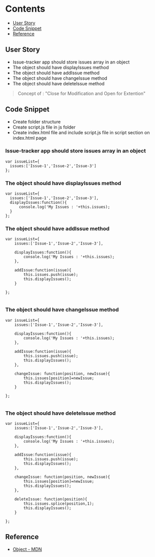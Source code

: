 # Contents

* [User Story](#user-story)
* [Code Snippet](#code-snippet)
* [Reference](#reference)


## User Story
- Issue-tracker app should store issues array in an object
- The object should have displayIssues method
- The object should have addIssue method
- The object should have changeIssue method
- The object should have deleteIssue method

> Concept of :  "Close for Modification and Open for Extention"

## Code Snippet
- Create folder structure
- Create script.js file in js folder
- Create index.html file and include script.js file in script section on index.html page
### Issue-tracker app should store issues array in an object
```
var issueList={
  issues:['Issue-1','Issue-2','Issue-3']  
};
```
### The object should have displayIssues method
```
var issueList={
  issues:['Issue-1','Issue-2','Issue-3'],
  displayIssues:function(){
      console.log('My Issues : '+this.issues);
  }    
};
```

### The object should have addIssue method
```
var issueList={
    issues:['Issue-1','Issue-2','Issue-3'],
  
    displayIssues:function(){
        console.log('My Issues : '+this.issues);
    },
    
    addIssue:function(issue){
        this.issues.push(issue);
        this.displayIssues();
    }  
    
};
 
```

### The object should have changeIssue method
```
var issueList={
    issues:['Issue-1','Issue-2','Issue-3'],
  
    displayIssues:function(){
        console.log('My Issues : '+this.issues);
    },
    
    addIssue:function(issue){
        this.issues.push(issue);
        this.displayIssues();
    },
    
    changeIssue: function(position, newIssue){
        this.issues[position]=newIssue;
        this.displayIssues();
    }
    
};
 
```

### The object should have deleteIssue method
```
var issueList={
    issues:['Issue-1','Issue-2','Issue-3'],
  
    displayIssues:function(){
        console.log('My Issues : '+this.issues);
    },
    
    addIssue:function(issue){
        this.issues.push(issue);
        this.displayIssues();
    },
    
    changeIssue: function(position, newIssue){
        this.issues[position]=newIssue;
        this.displayIssues();
    },
    
    deleteIssue: function(position){
        this.issues.splice(position,1);
        this.displayIssues();
    }
    
};
```
## Reference
* [Object - MDN](https://developer.mozilla.org/en-US/docs/Web/JavaScript/Reference/Global_Objects/Object)


